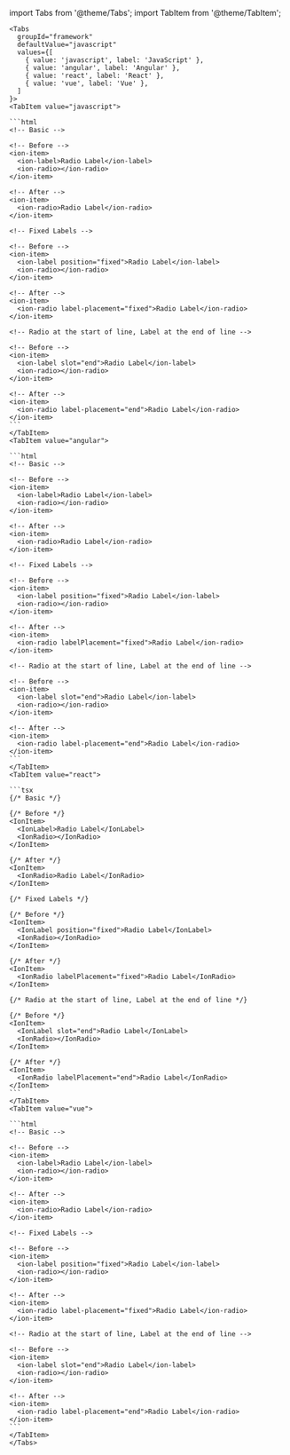 import Tabs from '@theme/Tabs';
import TabItem from '@theme/TabItem';

````mdx-code-block
<Tabs
  groupId="framework"
  defaultValue="javascript"
  values={[
    { value: 'javascript', label: 'JavaScript' },
    { value: 'angular', label: 'Angular' },
    { value: 'react', label: 'React' },
    { value: 'vue', label: 'Vue' },
  ]
}>
<TabItem value="javascript">

```html
<!-- Basic -->

<!-- Before -->
<ion-item>
  <ion-label>Radio Label</ion-label>
  <ion-radio></ion-radio>
</ion-item>

<!-- After -->
<ion-item>
  <ion-radio>Radio Label</ion-radio>
</ion-item>

<!-- Fixed Labels -->

<!-- Before -->
<ion-item>
  <ion-label position="fixed">Radio Label</ion-label>
  <ion-radio></ion-radio>
</ion-item>

<!-- After -->
<ion-item>
  <ion-radio label-placement="fixed">Radio Label</ion-radio>
</ion-item>

<!-- Radio at the start of line, Label at the end of line -->

<!-- Before -->
<ion-item>
  <ion-label slot="end">Radio Label</ion-label>
  <ion-radio></ion-radio>
</ion-item>

<!-- After -->
<ion-item>
  <ion-radio label-placement="end">Radio Label</ion-radio>
</ion-item>
```
</TabItem>
<TabItem value="angular">

```html
<!-- Basic -->

<!-- Before -->
<ion-item>
  <ion-label>Radio Label</ion-label>
  <ion-radio></ion-radio>
</ion-item>

<!-- After -->
<ion-item>
  <ion-radio>Radio Label</ion-radio>
</ion-item>

<!-- Fixed Labels -->

<!-- Before -->
<ion-item>
  <ion-label position="fixed">Radio Label</ion-label>
  <ion-radio></ion-radio>
</ion-item>

<!-- After -->
<ion-item>
  <ion-radio labelPlacement="fixed">Radio Label</ion-radio>
</ion-item>

<!-- Radio at the start of line, Label at the end of line -->

<!-- Before -->
<ion-item>
  <ion-label slot="end">Radio Label</ion-label>
  <ion-radio></ion-radio>
</ion-item>

<!-- After -->
<ion-item>
  <ion-radio label-placement="end">Radio Label</ion-radio>
</ion-item>
```
</TabItem>
<TabItem value="react">

```tsx
{/* Basic */}

{/* Before */}
<IonItem>
  <IonLabel>Radio Label</IonLabel>
  <IonRadio></IonRadio>
</IonItem>

{/* After */}
<IonItem>
  <IonRadio>Radio Label</IonRadio>
</IonItem>

{/* Fixed Labels */}

{/* Before */}
<IonItem>
  <IonLabel position="fixed">Radio Label</IonLabel>
  <IonRadio></IonRadio>
</IonItem>

{/* After */}
<IonItem>
  <IonRadio labelPlacement="fixed">Radio Label</IonRadio>
</IonItem>

{/* Radio at the start of line, Label at the end of line */}

{/* Before */}
<IonItem>
  <IonLabel slot="end">Radio Label</IonLabel>
  <IonRadio></IonRadio>
</IonItem>

{/* After */}
<IonItem>
  <IonRadio labelPlacement="end">Radio Label</IonRadio>
</IonItem>
```
</TabItem>
<TabItem value="vue">

```html
<!-- Basic -->

<!-- Before -->
<ion-item>
  <ion-label>Radio Label</ion-label>
  <ion-radio></ion-radio>
</ion-item>

<!-- After -->
<ion-item>
  <ion-radio>Radio Label</ion-radio>
</ion-item>

<!-- Fixed Labels -->

<!-- Before -->
<ion-item>
  <ion-label position="fixed">Radio Label</ion-label>
  <ion-radio></ion-radio>
</ion-item>

<!-- After -->
<ion-item>
  <ion-radio label-placement="fixed">Radio Label</ion-radio>
</ion-item>

<!-- Radio at the start of line, Label at the end of line -->

<!-- Before -->
<ion-item>
  <ion-label slot="end">Radio Label</ion-label>
  <ion-radio></ion-radio>
</ion-item>

<!-- After -->
<ion-item>
  <ion-radio label-placement="end">Radio Label</ion-radio>
</ion-item>
```
</TabItem>
</Tabs>
````
